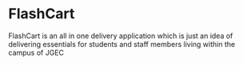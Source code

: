 # FlashCart
FlashCart is an all in one delivery application which is just an idea of delivering essentials for students and staff members living within the campus of JGEC
